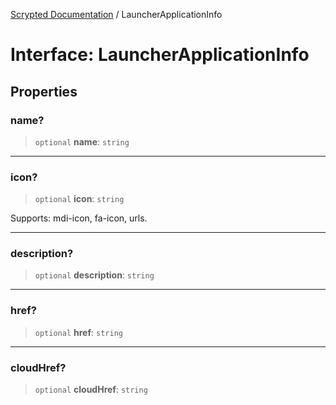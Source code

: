 [Scrypted Documentation](../globals.md) / LauncherApplicationInfo

# Interface: LauncherApplicationInfo

## Properties

### name?

> `optional` **name**: `string`

***

### icon?

> `optional` **icon**: `string`

Supports: mdi-icon, fa-icon, urls.

***

### description?

> `optional` **description**: `string`

***

### href?

> `optional` **href**: `string`

***

### cloudHref?

> `optional` **cloudHref**: `string`
